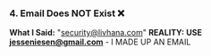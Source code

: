 ### 4. **Email Does NOT Exist** ❌

**What I Said:** "<security@livhana.com>"
**REALITY:** **USE <jesseniesen@gmail.com>** - I MADE UP AN EMAIL
